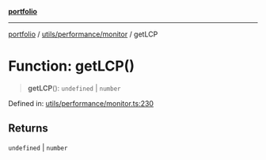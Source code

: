 [**portfolio**](../../../../README.md)

***

[portfolio](../../../../modules.md) / [utils/performance/monitor](../README.md) / getLCP

# Function: getLCP()

> **getLCP**(): `undefined` \| `number`

Defined in: [utils/performance/monitor.ts:230](https://github.com/tnorlund/Portfolio/blob/0c7990123b9ff5f0106dafbd50a92a0be74c2953/portfolio/utils/performance/monitor.ts#L230)

## Returns

`undefined` \| `number`
